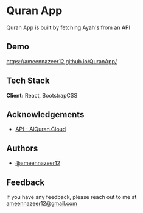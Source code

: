
# Quran App

Quran App is built by fetching Ayah's from an API 


## Demo

https://ameennazeer12.github.io/QuranApp/

  
## Tech Stack

**Client:** React, BootstrapCSS



  
## Acknowledgements

 - [API - AlQuran.Cloud ](https://https://alquran.cloud/api)
 
  
## Authors

- [@ameennazeer12](https://www.github.com/ameennazeer12)

  
## Feedback

If you have any feedback, please reach out to me at ameennazeer12@gmail.com

  
